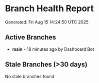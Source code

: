 # Branch Health Report
Generated: Fri Aug 15 14:24:50 UTC 2025

## Active Branches
- **main** - 18 minutes ago by Dashboard Bot

## Stale Branches (>30 days)
No stale branches found
